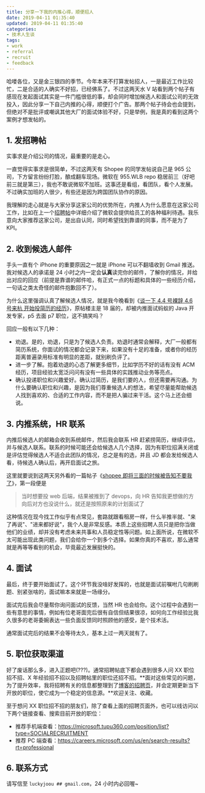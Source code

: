 ```yaml
---
title: 分享一下我的内推心得，顺便招人
date: 2019-04-11 01:35:40
updated: 2019-04-11 01:35:40
categories:
- 技术人生谈
tags:
- work
- referral
- recruit
- feedback
---
```


哈喽各位，又是金三银四的季节。今年本来不打算发帖招人，一是最近工作比较忙，二是合适的人确实不好招，已经佛系了。不过这两天水 V 站看到两个帖子有感现在发起面试其实是一件门槛很低的事，却会同时增加候选人和面试公司的无效投入，因此分享一下自己内推的心得，顺便打个广告。那两个帖子待会也会提到，但绝对不是批评或嘲讽其他大厂的面试体验不好，只是举例，我是真的看到这两个案例才想发帖的。

<!-- more -->

## 1. 发招聘帖

实事求是介绍公司的情况，最重要的是走心。

一直觉得实事求是很简单，不过这两天有 Shopee 的同学发帖说自己是 965 公司，下方留言纷纷打脸，酿成翻车现场。微软在 955.WLB repo 稳居前三（好吧前三就是第三），我也不敢说微软不加班。这事还是看组，看团队，看个人发展。不过确实加班的人很少，有些还是因为跨国团队协作的原因。

我理解的走心就是与大家分享这家公司的优势所在，内推人为什么愿意在这家公司工作，比如在上一个[招聘帖](https://www.v2ex.com/t/518252)中详细介绍了微软会提供给员工的各种福利待遇。我乐意向大家推荐这家公司，是出自认同，同时希望找到靠谱的同事，而不是为了 KPI。

## 2. 收到候选人邮件

手头一直有个 iPhone 的重要原因之一就是 iPhone 可以不翻墙收到 Gmail 推送。我对候选人的承诺是 24 小时之内一定会**认真**读完你的邮件，了解你的情况，并给出对应的回应（前提是靠谱的邮件哈，有正式一点的标题和具体的一些经历介绍，一句话之类太奇怪的邮件抱歉回不了）。

为什么这里强调认真了解候选人情况，就是我今晚看到《[谈一下 4.4 号裸辞 4.6 号来杭 开始投简历的经历](https://www.v2ex.com/t/553858)》，原帖楼主是 18 届的，却被内推面试蚂蚁的 Java 开发专家，p5 去面 p7 职位，这不搞笑吗？

回应一般有以下几种：

- 劝退。是的，劝退，只是为了候选人负责。劝退时通常会解释，大厂一般都有简历系统，你面试的情况都会记录下来，如果没有十足的准备，或者你的经历距离普遍录用标准有明显的差距，就别刷负评了。
- 进一步了解。抱着劝退的心态了解更多细节，比如学历不好的话有没有 ACM 经历，项目经验太宽泛问问有没有一些具体的实践推动业务等亮点。
- 确认投递职位和兴趣爱好。确认过简历，是我们要的人，但还需要再沟通。为什么要确认职位和兴趣，是因为我们尊重候选人的想法，希望尽量能帮助候选人找到喜欢的、合适的工作内容，而不是把人骗过来干活。这个马上还会细说。

## 3. 内推系统，HR 联系

内推后候选人的邮箱会收到系统邮件，然后我会联系 HR 赶紧捞简历，继续评估，并与候选人联系。联系的时候可能还会给候选人几个选择，因为有职位招满关闭或是评估觉得候选人不适合此团队的情况，总之是有的选，并且 JD 都会发给候选人看，待候选人确认后，再开启面试之旅。

这里就要说到这两天另外看的一篇帖子《[shopee 即将三面的时候被告知不要我了](https://www.v2ex.com/t/553057)》，第一段便是

> 当时想要投 web 后端，结果被推到了 devops，向 HR 告知我更想做的方向后对方也没说什么，就还是按照原来的计划面试了

这种情况在现今找工作似乎有点常见，套路就跟看租房一样，什么半推半就、"来了再说"、"进来都好说"，我个人是非常反感。本质上这些招聘人员只是把你当做他们的业绩，却并没有考虑未来共事和人员稳定性等问题。如上面所说，在微软不太可能出现此类问题，我们会给你一个到多个选择。如果你真的不喜欢，那么通常就是再等等看别的机会，毕竟最近发展挺快的。

## 4. 面试

最后，终于要开始面试了。这个环节我没啥好发挥的，也就是面试前嘱咐几句刷刷题、别紧张啥的，面试嘛本来就是一场缘分。

面试完后我会尽量帮你询问面试的反馈，当然 HR 也会给你。这个过程中会遇到一些有意思的事情，例如有位老哥面完后很有自信但结果很凉，如何向工作经验比我久很多的老哥委婉表达一些负面反馈同时照顾他的感受，是个技术活。

通常面试完后的结果不会等待太久，基本上过一两天就有了。

## 5. 职位获取渠道

好了废话那么多，进入正题吧(???)。通常招聘帖底下都会遇到很多人问 XX 职位招不招、X 年经验招不招以及招聘帖里的职位还招不招。**面对这些常见的问题，为了提升效率，我将招聘有关的信息都整理到了[博客的招聘页](https://blog.joouis.com/recruit/)，并会定期更新当下开放的职位，使它成为一个稳定的信息源。**欢迎关注、收藏。

至于想问 XX 职位招不招的朋友们，除了查看上面的招聘页面外，也可以线访问以下两个链接查看、搜索目前开放的职位：

- 推荐手机端查看：https://microsoft.tupu360.com/position/list?type=SOCIALRECRUITMENT
- 推荐 PC 端查看：https://careers.microsoft.com/us/en/search-results?rt=professional

## 6. 联系方式

请写信至 `luckyjoou ## gmail.com`，24 小时内必回喔~